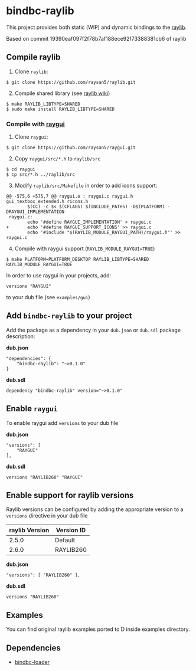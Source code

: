 # bindbc-raylib
This project provides both static (WIP) and dynamic bindings to the [raylib](https://raylib.com/).

Based on commit 19390eaf097f2f78b7af188ece92f73388381cb6 of raylib

## Compile raylib
1. Clone `raylib`:
```
$ git clone https://github.com/raysan5/raylib.git
```

2. Compile shared library (see [raylib wiki](https://github.com/raysan5/raylib/wiki))
```
$ make RAYLIB_LIBTYPE=SHARED
$ sudo make install RAYLIB_LIBTYPE=SHARED
```

### Compile with [raygui](https://github.com/raysan5/raygui)
1. Clone `raygui`:
```
$ git clone https://github.com/raysan5/raygui.git
```

2. Copy `raygui/src/*.h` to `raylib/src`
```
$ cd raygui
$ cp src/*.h ../raylib/src
```

3. Modify `raylib/src/Makefile` in order to add icons support:
```
@@ -575,6 +575,7 @@ raygui.o : raygui.c raygui.h gui_textbox_extended.h ricons.h
        $(CC) -c $< $(CFLAGS) $(INCLUDE_PATHS) -D$(PLATFORM) -DRAYGUI_IMPLEMENTATION
 raygui.c:
        echo '#define RAYGUI_IMPLEMENTATION' > raygui.c
+       echo '#define RAYGUI_SUPPORT_ICONS' >> raygui.c
        echo '#include "$(RAYLIB_MODULE_RAYGUI_PATH)/raygui.h"' >> raygui.c
```

4. Compile with raygui support (`RAYLIB_MODULE_RAYGUI=TRUE`)
```
$ make PLATFORM=PLATFORM_DESKTOP RAYLIB_LIBTYPE=SHARED RAYLIB_MODULE_RAYGUI=TRUE
```

In order to use raygui in your projects, add:
```
versions "RAYGUI"
```
to your dub file (see `examples/gui`)

## Add `bindbc-raylib` to your project
Add the package as a dependency in your `dub.json` or `dub.sdl` package description:

__dub.json__
```
"dependencies": {
    "bindbc-raylib": "~>0.1.0"
}
```

__dub.sdl__
```
dependency "bindbc-raylib" version="~>0.1.0"
```

## Enable `raygui`
To enable raygui add `versions` to your dub file

__dub.json__
```
"versions": [
    "RAYGUI"
],
```

__dub.sdl__
```
versions "RAYLIB260" "RAYGUI"
```

## Enable support for raylib versions
Raylib versions can be configured by adding the appropriate version to a `versions` directive in your dub file

| raylib Version | Version ID |
| ---            | ---        |
| 2.5.0          | Default    |
| 2.6.0          | RAYLIB260  |


__dub.json__
```
"versions": [ "RAYLIB260" ],
```

__dub.sdl__
```
versions "RAYLIB260"
```

## Examples
You can find original raylib examples ported to D inside examples directory.

## Dependencies
- [bindbc-loader](https://github.com/BindBC/bindbc-loader)
